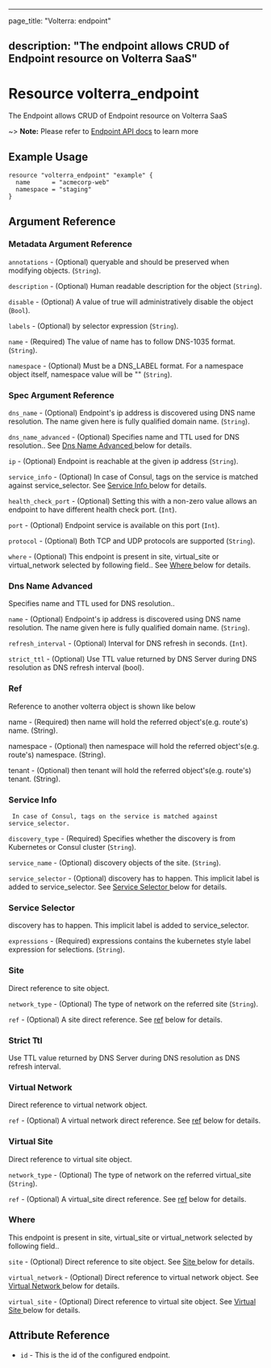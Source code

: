 ---

page_title: "Volterra: endpoint"

description: "The endpoint allows CRUD of Endpoint resource on Volterra SaaS"
-----------------------------------------------------------------------------

Resource volterra_endpoint
==========================

The Endpoint allows CRUD of Endpoint resource on Volterra SaaS

~> **Note:** Please refer to [Endpoint API docs](https://volterra.io/docs/api/endpoint) to learn more

Example Usage
-------------

```hcl
resource "volterra_endpoint" "example" {
  name      = "acmecorp-web"
  namespace = "staging"
}

```

Argument Reference
------------------

### Metadata Argument Reference

`annotations` - (Optional) queryable and should be preserved when modifying objects. (`String`).

`description` - (Optional) Human readable description for the object (`String`).

`disable` - (Optional) A value of true will administratively disable the object (`Bool`).

`labels` - (Optional) by selector expression (`String`).

`name` - (Required) The value of name has to follow DNS-1035 format. (`String`).

`namespace` - (Optional) Must be a DNS_LABEL format. For a namespace object itself, namespace value will be "" (`String`).

### Spec Argument Reference

`dns_name` - (Optional) Endpoint's ip address is discovered using DNS name resolution. The name given here is fully qualified domain name. (`String`).

`dns_name_advanced` - (Optional) Specifies name and TTL used for DNS resolution.. See [Dns Name Advanced ](#dns-name-advanced) below for details.

`ip` - (Optional) Endpoint is reachable at the given ip address (`String`).

`service_info` - (Optional) In case of Consul, tags on the service is matched against service_selector. See [Service Info ](#service-info) below for details.

`health_check_port` - (Optional) Setting this with a non-zero value allows an endpoint to have different health check port. (`Int`).

`port` - (Optional) Endpoint service is available on this port (`Int`).

`protocol` - (Optional) Both TCP and UDP protocols are supported (`String`).

`where` - (Optional) This endpoint is present in site, virtual_site or virtual_network selected by following field.. See [Where ](#where) below for details.

### Dns Name Advanced

Specifies name and TTL used for DNS resolution..

`name` - (Optional) Endpoint's ip address is discovered using DNS name resolution. The name given here is fully qualified domain name. (`String`).

`refresh_interval` - (Optional) Interval for DNS refresh in seconds. (`Int`).

`strict_ttl` - (Optional) Use TTL value returned by DNS Server during DNS resolution as DNS refresh interval (bool).

### Ref

Reference to another volterra object is shown like below

name - (Required) then name will hold the referred object's(e.g. route's) name. (String).

namespace - (Optional) then namespace will hold the referred object's(e.g. route's) namespace. (String).

tenant - (Optional) then tenant will hold the referred object's(e.g. route's) tenant. (String).

### Service Info

```
 In case of Consul, tags on the service is matched against service_selector.
```

`discovery_type` - (Required) Specifies whether the discovery is from Kubernetes or Consul cluster (`String`).

`service_name` - (Optional) discovery objects of the site. (`String`).

`service_selector` - (Optional) discovery has to happen. This implicit label is added to service_selector. See [Service Selector ](#service-selector) below for details.

### Service Selector

discovery has to happen. This implicit label is added to service_selector.

`expressions` - (Required) expressions contains the kubernetes style label expression for selections. (`String`).

### Site

Direct reference to site object.

`network_type` - (Optional) The type of network on the referred site (`String`).

`ref` - (Optional) A site direct reference. See [ref](#ref) below for details.

### Strict Ttl

Use TTL value returned by DNS Server during DNS resolution as DNS refresh interval.

### Virtual Network

Direct reference to virtual network object.

`ref` - (Optional) A virtual network direct reference. See [ref](#ref) below for details.

### Virtual Site

Direct reference to virtual site object.

`network_type` - (Optional) The type of network on the referred virtual_site (`String`).

`ref` - (Optional) A virtual_site direct reference. See [ref](#ref) below for details.

### Where

This endpoint is present in site, virtual_site or virtual_network selected by following field..

`site` - (Optional) Direct reference to site object. See [Site ](#site) below for details.

`virtual_network` - (Optional) Direct reference to virtual network object. See [Virtual Network ](#virtual-network) below for details.

`virtual_site` - (Optional) Direct reference to virtual site object. See [Virtual Site ](#virtual-site) below for details.

Attribute Reference
-------------------

-	`id` - This is the id of the configured endpoint.
